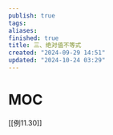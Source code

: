 ```yaml
---
publish: true
tags: 
aliases: 
finished: true
title: 三、绝对值不等式
created: "2024-09-29 14:51"
updated: "2024-10-24 03:29"
---
```

# MOC

[[例11.30]]